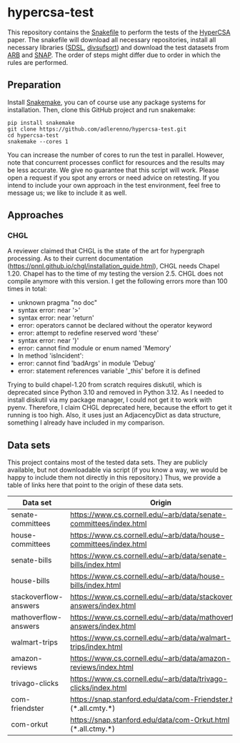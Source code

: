 # hypercsa-test

This repository contains the [Snakefile](https://snakemake.github.io) to perform the tests of the [HyperCSA](https://www.arxiv.org/abs/2506.05023) paper. 
The snakefile will download all necessary repositories, 
install all necessary libraries ([SDSL](https://github.com/simongog/sdsl-lite), [divsufsort](https://github.com/y-256/libdivsufsort/tree/master)) 
and download the test datasets from [ARB](https://www.cs.cornell.edu/~arb/data/) and [SNAP](https://snap.stanford.edu). 
The order of steps might differ due to order in which the rules are performed. 


## Preparation

Install [Snakemake](https://snakemake.github.io), 
you can of course use any package systems for installation.
Then, clone this GitHub project and run snakemake:

```
pip install snakemake
git clone https://github.com/adlerenno/hypercsa-test.git
cd hypercsa-test
snakemake --cores 1
```

You can increase the number of cores to run the test in parallel. 
However, note that concurrent processes conflict for resources and the results may be less accurate.
We give no guarantee that this script will work.
Please open a request if you spot any errors or need advice on retesting.
If you intend to include your own approach in the test environment, feel free to message us;
we like to include it as well.

## Approaches

### CHGL

A reviewer claimed that CHGL is the state of the art for hypergraph processing. 
As to their current documentation (https://pnnl.github.io/chgl/installation_guide.html), CHGL needs Chapel 1.20.
Chapel has to the time of my testing the version 2.5. CHGL does not compile anymore with this version.
I get the following errors more than 100 times in total: 
- unknown pragma "no doc"
- syntax error: near '>' 
- syntax error: near 'return'
- error: operators cannot be declared without the operator keyword
- error: attempt to redefine reserved word 'these'
- syntax error: near '}'
- error: cannot find module or enum named 'Memory'
- In method 'isIncident':
- error: cannot find 'badArgs' in module 'Debug'
- error: statement references variable '_this' before it is defined

Trying to build chapel-1.20 from scratch requires diskutil, which is deprecated since Python 3.10 and removed in Python 3.12.
As I needed to install diskutil via my package manager, I could not get it to work with pyenv.
Therefore, I claim CHGL deprecated here, because the effort to get it running is too high. 
Also, it uses just an AdjacencyDict as data structure, something I already have included in my comparison.

## Data sets

This project contains most of the tested data sets. They are publicly available, but not downloadable via script (if you know a way, we would be happy to include them not directly in this repository.) Thus, we provide a table of links here that point to the origin of these data sets.

| Data set              | Origin                                                                |
|-----------------------|-----------------------------------------------------------------------|
| senate-committees     | https://www.cs.cornell.edu/~arb/data/senate-committees/index.html     |
| house-committees      | https://www.cs.cornell.edu/~arb/data/house-committees/index.html      |
| senate-bills          | https://www.cs.cornell.edu/~arb/data/senate-bills/index.html          |
| house-bills           | https://www.cs.cornell.edu/~arb/data/house-bills/index.html           |
| stackoverflow-answers | https://www.cs.cornell.edu/~arb/data/stackoverflow-answers/index.html |
| mathoverflow-answers  | https://www.cs.cornell.edu/~arb/data/mathoverflow-answers/index.html  |
| walmart-trips         | https://www.cs.cornell.edu/~arb/data/walmart-trips/index.html         |
| amazon-reviews        | https://www.cs.cornell.edu/~arb/data/amazon-reviews/index.html        |
| trivago-clicks        | https://www.cs.cornell.edu/~arb/data/trivago-clicks/index.html        |
| com-friendster        | https://snap.stanford.edu/data/com-Friendster.html (\*.all.cmty.\*)   |
| com-orkut             | https://snap.stanford.edu/data/com-Orkut.html (\*.all.ctmy.\*)        |

